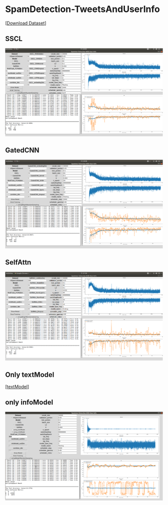 # SpamDetection-TweetsAndUserInfo

[[Download Dataset](https://drive.google.com/file/d/127FBr3Zs7rhGT07DFohNHY6gE1MKUhrJ/view?usp=sharing)]


## SSCL
![](https://github.com/ChihchengHsieh/SpamDetection-TweetsAndUserInfo/blob/master/TrainingResult/SSCL_MultiTask.png?raw=true)


## GatedCNN
![](https://github.com/ChihchengHsieh/SpamDetection-TweetsAndUserInfo/blob/master/TrainingResult/GatedCNN_MultiTask.png?raw=true)

## SelfAttn
![](https://github.com/ChihchengHsieh/SpamDetection-TweetsAndUserInfo/blob/master/TrainingResult/SelfAttn_MultiTask.png?raw=true)


## Only textModel
[[textModel]](https://github.com/ChihchengHsieh/IFN702SpamDetection)

## only infoModel
![](https://github.com/ChihchengHsieh/SpamDetection-TweetsAndUserInfo/blob/master/TrainingResult/OnlyInfoModel.png?raw=true)
